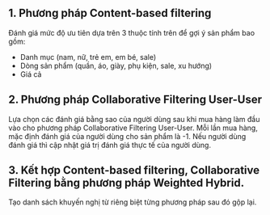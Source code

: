 ## 1. Phương pháp Content-based filtering 
Đánh giá mức độ ưu tiên dựa trên 3 thuộc tính trên để gợi ý sản phẩm bao gồm: 
+ Danh mục (nam, nữ, trẻ em, em bé, sale) 
+ Dòng sản phẩm (quần, áo, giày, phụ kiện, sale, xu hướng)
+ Giá cả

## 2. Phương pháp Collaborative Filtering User-User 
Lựa chọn các đánh giá bằng sao của người dùng sau khi mua hàng làm đầu vào cho phương pháp Collaborative Filtering User-User. Mỗi lần mua hàng, mặc định đánh giá của người dùng cho sản phẩm là -1. Nếu người dùng đánh giá thì cập nhật giá trị đánh giá thực tế của người dùng.

## 3. Kết hợp Content-based filtering, Collaborative Filtering  bằng phương pháp Weighted Hybrid.
Tạo danh sách khuyến nghị từ riêng biệt từng phương pháp sau đó gộp lại.